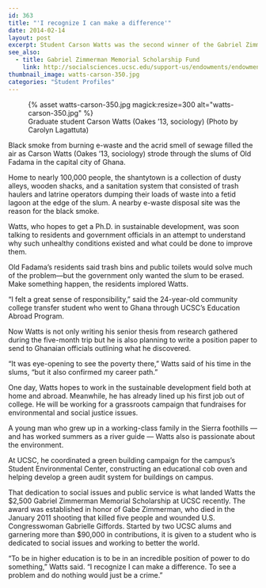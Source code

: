 ```yaml
---
id: 363
title: "'I recognize I can make a difference'"
date: 2014-02-14
layout: post
excerpt: Student Carson Watts was the second winner of the Gabriel Zimmerman Memorial Scholarship, which supports students who are passionate about social issues and committed to public service.
see_also:
  - title: Gabriel Zimmerman Memorial Scholarship Fund
    link: http://socialsciences.ucsc.edu/support-us/endowments/endowments-all/zimmerman/index.html
thumbnail_image: watts-carson-350.jpg
categories: "Student Profiles"
---
```

<figure class="inline-image right">
{% asset watts-carson-350.jpg magick:resize=300 alt="watts-carson-350.jpg" %}<figcaption>Graduate student Carson Watts (Oakes ’13, sociology)  
(Photo by Carolyn Lagattuta)</figcaption></figure>

Black smoke from burning e-waste and the acrid smell of sewage filled the air as Carson Watts (Oakes ’13, sociology) strode through the slums of Old Fadama in the capital city of Ghana.

Home to nearly 100,000 people, the shantytown is a collection of dusty alleys, wooden shacks, and a sanitation system that consisted of trash haulers and latrine operators dumping their loads of waste into a fetid lagoon at the edge of the slum. A nearby e-waste disposal site was the reason for the black smoke.

Watts, who hopes to get a Ph.D. in sustainable development, was soon talking to residents and government officials in an attempt to understand why such unhealthy conditions existed and what could be done to improve them.

Old Fadama’s residents said trash bins and public toilets would solve much of the problem—but the government only wanted the slum to be erased. Make something happen, the residents implored Watts.

“I felt a great sense of responsibility,” said the 24-year-old community college transfer student who went to Ghana through UCSC’s Education Abroad Program.

Now Watts is not only writing his senior thesis from research gathered during the five-month trip but he is also planning to write a position paper to send to Ghanaian officials outlining what he discovered.

“It was eye-opening to see the poverty there,” Watts said of his time in the slums, “but it also confirmed my career path.”

One day, Watts hopes to work in the sustainable development field both at home and abroad. Meanwhile, he has already lined up his first job out of college. He will be working for a grassroots campaign that fundraises for environmental and social justice issues.

A young man who grew up in a working-class family in the Sierra foothills — and has worked summers as a river guide — Watts also is passionate about the environment.

At UCSC, he coordinated a green building campaign for the campus’s Student Environmental Center, constructing an educational cob oven and helping develop a green audit system for buildings on campus.

That dedication to social issues and public service is what landed Watts the $2,500 Gabriel Zimmerman Memorial Scholarship at UCSC recently. The award was established in honor of Gabe Zimmerman, who died in the January 2011 shooting that killed five people and wounded U.S. Congresswoman Gabrielle Giffords. Started by two UCSC alums and garnering more than $90,000 in contributions, it is given to a student who is dedicated to social issues and working to better the world.

“To be in higher education is to be in an incredible position of power to do something,” Watts said. “I recognize I can make a difference. To see a problem and do nothing would just be a crime.”
